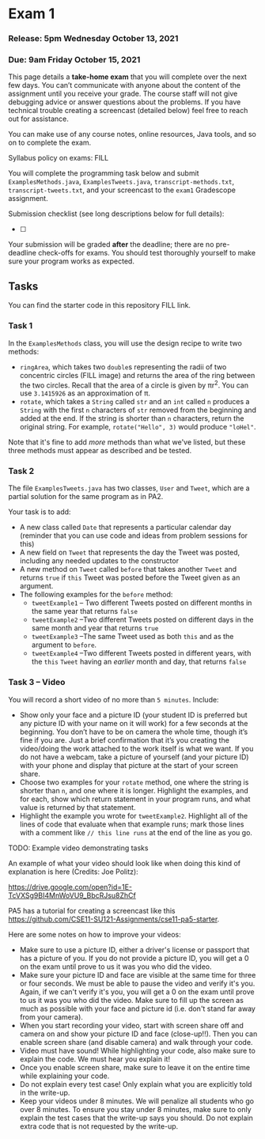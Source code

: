 # Exam 1

### Release: 5pm Wednesday October 13, 2021
### Due: 9am Friday October 15, 2021

This page details a **take-home exam** that you will complete over the next few days. You can’t communicate with anyone about the content of the assignment until you receive your grade. The course staff will not give debugging advice or answer questions about the problems. If you have technical trouble creating a screencast (detailed below) feel free to reach out for assistance. 

You can make use of any course notes, online resources, Java tools, and so on to complete the exam.

Syllabus policy on exams: FILL

You will complete the programming task below and submit `ExamplesMethods.java`, `ExamplesTweets.java`, `transcript-methods.txt`, `transcript-tweets.txt`, and your screencast to the `exam1` Gradescope assignment.

Submission checklist (see long descriptions below for full details):

- [ ] 

Your submission will be graded **after** the deadline; there are no pre-deadline check-offs for exams. You should test thoroughly yourself to make sure your program works as expected.

## Tasks

You can find the starter code in this repository FILL link.

### Task 1

In the `ExamplesMethods` class, you will use the design recipe to write two methods:

- `ringArea`, which takes two `double`s representing the radii of two concentric circles (FILL image) and returns the area of the ring between the two circles. Recall that the area of a circle is given by πr<sup>2</sup>. You can use `3.1415926` as an approximation of π.
- `rotate`, which takes a `String` called `str` and an `int` called `n` produces a `String` with the first `n` characters of `str` removed from the beginning and added at the end. If the string is shorter than `n` characters, return the original string. For example, `rotate("Hello", 3)` would produce `"loHel"`.

Note that it's fine to add _more_ methods than what we've listed, but these three methods must appear as described and be tested.

### Task 2

The file `ExamplesTweets.java` has two classes, `User` and `Tweet`, which are a partial solution for the same program as in PA2.

Your task is to add:

- A new class called `Date` that represents a particular calendar day (reminder that you can use code and ideas from problem sessions for this)
- A new field on `Tweet` that represents the day the Tweet was posted, including any needed updates to the constructor
- A new method on `Tweet` called `before` that takes another `Tweet` and returns `true` if `this` Tweet was posted before the Tweet given as an argument.
- The following examples for the `before` method:
  - `tweetExample1` – Two different Tweets posted on different months in the same year that returns `false`
  - `tweetExample2` –Two different Tweets posted on different days in the same month and year that returns `true`
  - `tweetExample3` –The same Tweet used as both `this` and as the argument to `before`.
  - `tweetExample4` –Two different Tweets posted in different years, with the `this` `Tweet` having an _earlier_ month and day, that returns `false`


### Task 3 – Video
You will record a short video of no more than `5 minutes`. Include:

- Show only your face and a picture ID (your student ID is preferred but any picture ID with your name on it will work) for a few seconds at the beginning. You don’t have to be on camera the whole time, though it’s fine if you are. Just a brief confirmation that it’s you creating the video/doing the work attached to the work itself is what we want. If you do not have a webcam, take a picture of yourself (and your picture ID) with your phone and display that picture at the start of your screen share.
- Choose two examples for your `rotate` method, one where the string is shorter than `n`, and one where it is longer. Highlight the examples, and for each, show which return statement in your program runs, and what value is returned by that statement.
- Highlight the example you wrote for `tweetExample2`. Highlight all of the lines of code that evaluate when that example runs; mark those lines with a comment like `// this line runs` at the end of the line as you go.

TODO: Example video demonstrating tasks

An example of what your video should look like when doing this kind of explanation is here (Credits: Joe Politz):

https://drive.google.com/open?id=1E-TcVXSg9BI4MnWoVU9_BbcRJsu8ZhCf

PA5 has a tutorial for creating a screencast like this https://github.com/CSE11-SU121-Assignments/cse11-pa5-starter.

Here are some notes on how to improve your videos:

- Make sure to use a picture ID, either a driver's license or passport that has a picture of you. If you do not provide a picture ID, you will get a 0 on the exam until prove to us it was you who did the video.
- Make sure your picture ID and face are visible at the same time for three or four seconds. We must be able to pause the video and verify it's you. Again, if we can't verify it's you, you will get a 0 on the exam until prove to us it was you who did the video. Make sure to fill up the screen as much as possible with your face and picture id (i.e. don't stand far away from your camera).
- When you start recording your video, start with screen share off and camera on and show your picture ID and face (close-up!!). Then you can enable screen share (and disable camera) and walk through your code.
- Video must have sound! While highlighting your code, also make sure to explain the code. We must hear you explain it!
- Once you enable screen share, make sure to leave it on the entire time while explaining your code.
- Do not explain every test case! Only explain what you are explicitly told in the write-up.
- Keep your videos under 8 minutes. We will penalize all students who go over 8 minutes. To ensure you stay under 8 minutes, make sure to only explain the test cases that the write-up says you should. Do not explain extra code that is not requested by the write-up.
